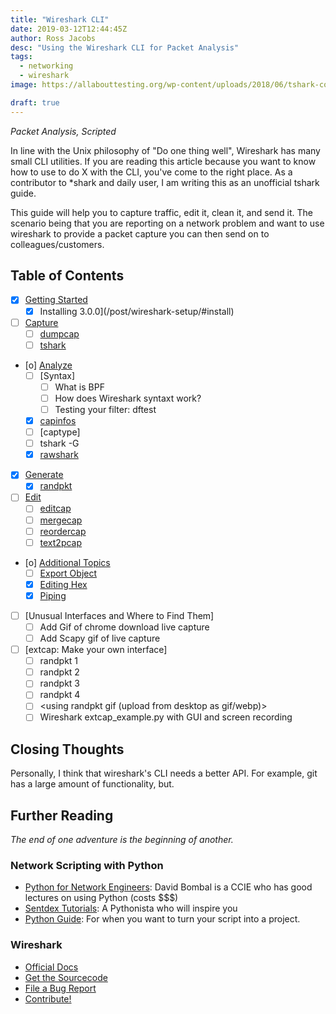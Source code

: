 ```yaml
---
title: "Wireshark CLI"
date: 2019-03-12T12:44:45Z
author: Ross Jacobs
desc: "Using the Wireshark CLI for Packet Analysis"
tags:
  - networking
  - wireshark
image: https://allabouttesting.org/wp-content/uploads/2018/06/tshark-count.jpg

draft: true
---
```


_Packet Analysis, Scripted_

In line with the Unix philosophy of "Do one thing well", Wireshark has many
small CLI utilities. If you are reading this article because you want to know
how to use to do X with the CLI, you've come to the right place. As a
contributor to \*shark and daily user, I am writing this as an unofficial
tshark guide.

This guide will help you to capture traffic, edit it, clean it, and send it. The
scenario being that you are reporting on a network problem and want to use
wireshark to provide a packet capture you can then send on to
colleagues/customers.

<!-- Kludgy TOC until I can figure out how to include {{ hugo toc }} in the content -->
## Table of Contents

* [X] [Getting Started](/post/wireshark-setup) 
  <!-- [[wireshark_setup]] -->
	* [X] Installing 3.0.0](/post/wireshark-setup/#install)
* [ ] [Capture](/post/wireshark-capturing#capture) 
  <!-- [[wireshark_capturing]] --> 
	* [ ] [dumpcap](/post/wireshark-capturing#dumpcap) 
	* [ ] [tshark](/post/wireshark-capturing#tshark)
* [o] [Analyze](/post/wireshark-info#info) 
  <!-- [[wireshark_info]] -->
	* [ ] [Syntax]
		* [ ] What is BPF
		* [ ] How does Wireshark syntaxt work?
		* [ ] Testing your filter: dftest
	* [X] [capinfos](/post/wireshark-info#capinfos)  
	* [ ] [captype]
	* [ ] tshark -G
	* [X] [rawshark](/post/wireshark-info#rawshark)
* [X] [Generate](/post/wireshark-generation#generate) 
  <!-- [[wireshark_generation]] -->
	* [X] [randpkt](/post/wireshark-generation#randpkt) 
* [ ] [Edit](/post/wireshark-editing#edit) 
  <!-- [[wireshark_editing]] -->
	* [ ] [editcap](#editcap)
	* [ ] [mergecap](#mergecap)
	* [ ] [reordercap](#reordercap)
	* [ ] [text2pcap](#text2pcap)
* [o] [Additional Topics](/post/wireshark-bonus-topics#additional-topics)  
  <!--[[wireshark_bonus]] -->
	* [ ] [Export Object](/post/wireshark-export-object)
	* [X] [Editing Hex](/post/wireshark-bonus-topics#editing-hex)
	* [X] [Piping](/post/wireshark-bonus-topics#piping) 
* [ ] [Unusual Interfaces and Where to Find Them]  
  <!--[[wireshark_livecaptures]] -->
	* [ ] Add Gif of chrome download live capture
	* [ ] Add Scapy gif of live capture
* [ ] [extcap: Make your own interface]  
  <!--[[wireshark_extcap]] -->
	* [ ] randpkt 1
	* [ ] randpkt 2
	* [ ] randpkt 3
	* [ ] randpkt 4
	* [ ] <using randpkt gif (upload from desktop as gif/webp)>
	* [ ] Wireshark extcap_example.py with GUI and screen recording

## <a name=closing-thoughts></a>Closing Thoughts

Personally, I think that wireshark's CLI needs a better API. For example, git
has a large amount of functionality, but.

## Further Reading

_The end of one adventure is the beginning of another._

### Network Scripting with Python

* [Python for Network Engineers](https://www.youtube.com/watch?v=s6SIVc7C5U0):
  David Bombal is a CCIE who has good lectures on using Python (costs $$$)
* [Sentdex Tutorials](https://www.youtube.com/user/sentdex): A Pythonista who
  will inspire you
* [Python Guide](https://docs.python-guide.org/): For when you want to turn your
  script into a project.

### Wireshark

* [Official Docs](https://www.wireshark.org/docs/man-pages/)
* [Get the Sourcecode](https://www.wireshark.org/develop.html)
* [File a Bug Report](https://wiki.wireshark.org/ReportingBugs)
* [Contribute!](https://www.wireshark.org/docs/wsdg_html_chunked/)

